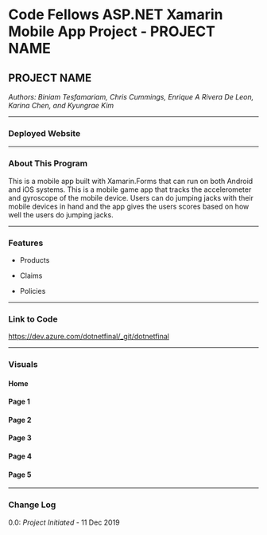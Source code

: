 # Code Fellows ASP.NET Xamarin Mobile App Project - PROJECT NAME

## PROJECT NAME
*Authors: Biniam Tesfamariam, Chris Cummings, Enrique A Rivera De Leon, Karina Chen, and Kyungrae Kim*

---

### Deployed Website


---

### About This Program
This is a mobile app built with Xamarin.Forms that can run on both Android and iOS systems. This is a mobile game app that tracks the accelerometer and gyroscope of the mobile device. Users can do jumping jacks with their mobile devices in hand and the app gives the users scores based on how well the users do jumping jacks.

---

### Features
* Products


* Claims


* Policies


---

### Link to Code
https://dev.azure.com/dotnetfinal/_git/dotnetfinal

---

### Visuals
#### Home


#### Page 1


#### Page 2


#### Page 3


#### Page 4


#### Page 5


---

### Change Log
0.0: *Project Initiated* - 11 Dec 2019  